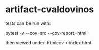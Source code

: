 # artifact-cvaldovinos

tests can be run with:

pytest -v --cov=src --cov-report=html

then viewed under:
htmlcov > index.html